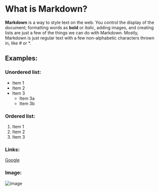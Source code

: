 # What is Markdown?

**Markdown** is a way to style text on the web. You control the display of the document; formatting words as **bold** or *italic*, adding images, and creating lists are just a few of the things we can do with Markdown. Mostly, Markdown is just regular text with a few non-alphabetic characters thrown in, like # or *.

## Examples:

### Unordered list:
* Item 1
* Item 2
* Item 3
    * Item 3a
    * Item 3b

### Ordered list:
1. Item 1
2. Item 2
3. Item 3

### Links:
[Google](https://www.google.be)

### Image:
![image](https://media.giphy.com/media/iurIHLBxms7UQ/giphy.gif)

